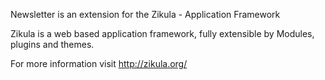 Newsletter is an extension for the Zikula - Application Framework

Zikula is a web based application framework, fully extensible by Modules, plugins and themes.

For more information visit http://zikula.org/
